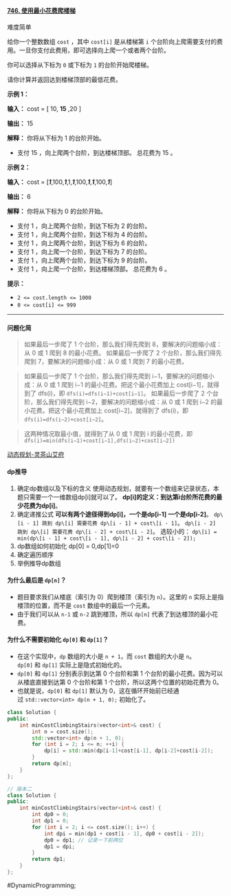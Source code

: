 #### [746. 使用最小花费爬楼梯](https://leetcode.cn/problems/min-cost-climbing-stairs/)

难度简单

给你一个整数数组 `cost` ，其中 `cost[i]` 是从楼梯第 `i` 个台阶向上爬需要支付的费用。一旦你支付此费用，即可选择向上爬一个或者两个台阶。

你可以选择从下标为 `0` 或下标为 `1` 的台阶开始爬楼梯。

请你计算并返回达到楼梯顶部的最低花费。

**示例 1：**

**输入：** cost = \[ 10, **15** ,20 \]

**输出：** 15

**解释：** 你将从下标为 1 的台阶开始。
- 支付 15 ，向上爬两个台阶，到达楼梯顶部。
总花费为 15 。

**示例 2：**

**输入：** cost = \[_**1**_,100,_**1**_,1,_**1**_,100,_**1**_,_**1**_,100,_**1**_\]

**输出：** 6

**解释：** 你将从下标为 0 的台阶开始。

- 支付 1 ，向上爬两个台阶，到达下标为 2 的台阶。
- 支付 1 ，向上爬两个台阶，到达下标为 4 的台阶。
- 支付 1 ，向上爬两个台阶，到达下标为 6 的台阶。
- 支付 1 ，向上爬一个台阶，到达下标为 7 的台阶。
- 支付 1 ，向上爬两个台阶，到达下标为 9 的台阶。
- 支付 1 ，向上爬一个台阶，到达楼梯顶部。
总花费为 6 。

**提示：**

-   `2 <= cost.length <= 1000`
-   `0 <= cost[i] <= 999`

---- ----
#### 问题化简
> 如果最后一步爬了 1 个台阶，那么我们得先爬到 8，要解决的问题缩小成：从 0 或 1 爬到 8 的最小花费。
> 如果最后一步爬了 2 个台阶，那么我们得先爬到 7，要解决的问题缩小成：从 0 或 1 爬到 7 的最小花费。

>如果最后一步爬了 1 个台阶，那么我们得先爬到 i−1，要解决的问题缩小成：从 0 或 1 爬到 i−1 的最小花费。把这个最小花费加上 cost[i−1]，就得到了 dfs(i)，即 `dfs(i)=dfs(i−1)+cost[i−1]`。
 如果最后一步爬了 2 个台阶，那么我们得先爬到 i−2，要解决的问题缩小成：从 0 或 1 爬到 i−2 的最小花费。把这个最小花费加上 cost[i−2]，就得到了 dfs(i)，即 `dfs(i)=dfs(i−2)+cost[i−2]`。

> 这两种情况取最小值，就得到了从 0 或 1 爬到 i 的最小花费，即
` dfs(i)=min(dfs(i−1)+cost[i−1],dfs(i−2)+cost[i−2])`

[动态规划-灵茶山艾府](https://leetcode.cn/problems/min-cost-climbing-stairs/solutions/2569116/jiao-ni-yi-bu-bu-si-kao-dong-tai-gui-hua-j99e/)

#### dp推导
1.  确定dp数组以及下标的含义
使用动态规划，就要有一个数组来记录状态，本题只需要一个一维数组dp[i]就可以了。
**dp\[i]的定义：到达第i台阶所花费的最少花费为dp\[i]**。
2.  确定递推公式
**可以有两个途径得到dp[i]，一个是dp[i-1] 一个是dp[i-2]**。
    `dp\[i - 1] 跳到 dp\[i] 需要花费 dp\[i - 1] + cost\[i - 1]`。
    `dp\[i - 2] 跳到 dp\[i] 需要花费 dp\[i - 2] + cost\[i - 2]`。
选较小的：
    `dp\[i] = min(dp\[i - 1] + cost\[i - 1], dp\[i - 2] + cost\[i - 2]);`
3.  dp数组如何初始化
dp\[0] = 0,dp\[1]=0
4.  确定遍历顺序
5. 举例推导dp数组

#### 为什么最后是 `dp[n]`？

- 题目要求我们从楼底（索引为 0）爬到楼顶（索引为 `n`）。这里的 `n` 实际上是指楼顶的位置，而不是 `cost` 数组中的最后一个元素。
- 由于我们可以从 `n-1` 或 `n-2` 跳到楼顶，所以 `dp[n]` 代表了到达楼顶的最小花费。

#### 为什么不需要初始化 `dp[0]` 和 `dp[1]`？

- 在这个实现中，`dp` 数组的大小是 `n + 1`，而 `cost` 数组的大小是 `n`。`dp[0]` 和 `dp[1]` 实际上是隐式初始化的。
- `dp[0]` 和 `dp[1]` 分别表示到达第 0 个台阶和第 1 个台阶的最小花费。因为可以从楼底直接到达第 0 个台阶和第 1 个台阶，所以这两个位置的初始花费为 0。
- 也就是说，`dp[0]` 和 `dp[1]` 默认为 0，这在循环开始前已经通过 `std::vector<int> dp(n + 1, 0);` 初始化了。

```cpp
class Solution {
public:
    int minCostClimbingStairs(vector<int>& cost) {
        int n = cost.size();
        std::vector<int> dp(n + 1, 0);
        for (int i = 2; i <= n; ++i) {
            dp[i] = std::min(dp[i-1]+cost[i-1], dp[i-2]+cost[i-2]);
        }
        return dp[n];
    }
};
```

```cpp
// 版本二
class Solution {
public:
    int minCostClimbingStairs(vector<int>& cost) {
        int dp0 = 0;
        int dp1 = 0;
        for (int i = 2; i <= cost.size(); i++) {
            int dpi = min(dp1 + cost[i - 1], dp0 + cost[i - 2]);
            dp0 = dp1; // 记录一下前两位
            dp1 = dpi;
        }
        return dp1;
    }
};
```
#DynamicProgramming;
